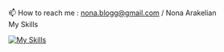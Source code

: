 📫 How to reach me : nona.blogg@gmail.com / Nona Arakelian <br>
My Skills<br>

[![My Skills](https://skillicons.dev/icons?i=js,html,css,python,figma&theme=light)](https://skillicons.dev)




